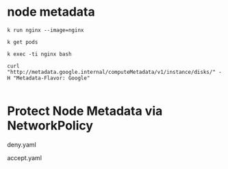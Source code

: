 #  node metadata 



```
k run nginx --image=nginx

k get pods

k exec -ti nginx bash

curl "http://metadata.google.internal/computeMetadata/v1/instance/disks/" -H "Metadata-Flavor: Google"


```


#  Protect Node Metadata via NetworkPolicy


deny.yaml    

accept.yaml


